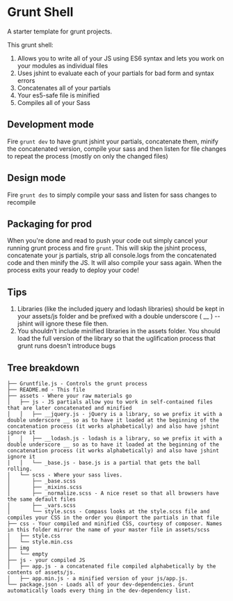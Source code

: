 # Grunt Shell

A starter template for grunt projects.

This grunt shell:

1. Allows you to write all of your JS using ES6 syntax and lets you work on your modules as individual files
2. Uses jshint to evaluate each of your partials for bad form and syntax errors
3. Concatenates all of your partials
4. Your es5-safe file is minified
5. Compiles all of your Sass

## Development mode
Fire `grunt dev` to have grunt jshint your partials, concatenate them, minify the concatenated version, compile your sass and then listen for file changes to repeat the process (mostly on only the changed files)

## Design mode
Fire `grunt des` to simply compile your sass and listen for sass changes to recompile

## Packaging for prod
When you're done and read to push your code out simply cancel your running grunt process and fire `grunt`. This will skip the jshint process, concatenate your js partials, strip all console.logs from the concatenated code and then minify the JS. It will also compile your sass again. When the process exits your ready to deploy your code!

## Tips
1. Libraries (like the included jquery and lodash libraries) should be kept in your assets/js folder and be prefixed with a double underscore ( __ ) -- jshint will ignore these file then.
2. You shouldn't include minified libraries in the assets folder. You should load the full version of the library so that the uglification process that grunt runs doesn't introduce bugs

## Tree breakdown
```
├── Gruntfile.js - Controls the grunt process
├── README.md - This file
├── assets - Where your raw materials go
│   ├── js - JS partials allow you to work in self-contained files that are later concatenated and minified
│   │   ├── __jquery.js - jQuery is a library, so we prefix it with a double underscore __ so as to have it loaded at the beginning of the concatenation process (it works alphabetically) and also have jshint ignore it
│   │   ├── __lodash.js - lodash is a library, so we prefix it with a double underscore __ so as to have it loaded at the beginning of the concatenation process (it works alphabetically) and also have jshint ignore it
│   │   └── _base.js - base.js is a partial that gets the ball rolling.
│   └── scss - Where your sass lives.
│       ├── _base.scss
│       ├── _mixins.scss
│       ├── _normalize.scss - A nice reset so that all browsers have the same default files
│       ├── _vars.scss
│       └── style.scss - Compass looks at the style.scss file and compiles your CSS in the order you @import the partials in that file
├── css - Your compiled and minified CSS, courtesy of composer. Names in this folder mirror the name of your master file in assets/scss
│   ├── style.css
│   └── style.min.css
├── img
│   └── empty
├── js - your compiled JS
│   ├── app.js - a concatenated file compiled alphabetically by the contents of assets/js.
│   ├── app.min.js - a minified version of your js/app.js.
└── package.json - Loads all of your dev-dependencies. Grunt automatically loads every thing in the dev-dependency list.
```
